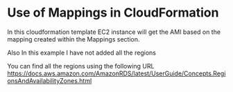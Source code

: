 # Use of Mappings in CloudFormation

In this cloudformation template EC2 instance will get the AMI based on the mapping created within the Mappings section.

Also In this example I have not added all the regions

You can find all the regions using the following URL
https://docs.aws.amazon.com/AmazonRDS/latest/UserGuide/Concepts.RegionsAndAvailabilityZones.html

